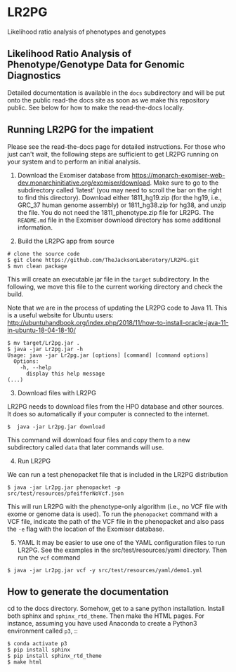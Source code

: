 # LR2PG
Likelihood ratio analysis of phenotypes and genotypes


## Likelihood Ratio Analysis of Phenotype/Genotype Data for Genomic Diagnostics

Detailed documentation is available in the ``docs`` subdirectory and will be put onto the public read-the docs site
as soon as we make this repository public. See below for how to make the read-the-docs locally.


## Running LR2PG for the impatient

Please see the read-the-docs page for detailed instructions. For those who just can't wait, the following
steps are sufficient to get LR2PG running on your system and to perform an initial analysis.

1. Download the Exomiser database from https://monarch-exomiser-web-dev.monarchinitiative.org/exomiser/download.
Make sure to go to the subdirectory called 'latest' (you may need to scroll the bar on the right to find this
directory). Download either 1811_hg19.zip (for the hg19, i.e., GRC_37 human genome assembly) or 1811_hg38.zip  for
hg38, and unzip the file. You do not need the 1811_phenotype.zip file for LR2PG. The ``README.md`` file in the Exomiser
download directory has some additional information.

2. Build the LR2PG app from source

```
# clone the source code
$ git clone https://github.com/TheJacksonLaboratory/LR2PG.git
$ mvn clean package
```
This will create an executable jar file in the ``target`` subdirectory. In the following, we move this file to the
current working directory and check the build.

Note that we are in the process of updating the LR2PG code to Java 11.
This is a useful website for Ubuntu users: http://ubuntuhandbook.org/index.php/2018/11/how-to-install-oracle-java-11-in-ubuntu-18-04-18-10/


```
$ mv target/Lr2pg.jar .
$ java -jar Lr2pg.jar -h
Usage: java -jar Lr2pg.jar [options] [command] [command options]
  Options:
    -h, --help
      display this help message
(...)
```

3. Download files with LR2PG

LR2PG needs to download files from the HPO database and other sources. It does so automatically if your computer is connected to the internet.

```
$  java -jar Lr2pg.jar download
```

This command will download four files and copy them  to a new subdirectory called ``data`` that later commands will use.

4. Run LR2PG

We can run a test phenopacket file that is included in the LR2PG distribution
```
$ java -jar Lr2pg.jar phenopacket -p src/test/resources/pfeifferNoVcf.json
```

This will run LR2PG with the phenotype-only algorithm (i.e., no VCF file with exome or genome data is used). To run
the ``phenopacket`` command with a VCF file, indicate the path of the VCF file in the phenopacket and also pass the
``-e`` flag with the location of the Exomiser database.

5. YAML
It may be easier to use one of the YAML configuration files to run LR2PG. See the examples in the src/test/resources/yaml directory.
Then run the ``vcf`` command

```
$ java -jar Lr2pg.jar vcf -y src/test/resources/yaml/demo1.yml
```






## How to generate the documentation


cd to the docs directory. Somehow, get to a sane python installation. Install both
sphinx and ``sphinx_rtd_theme``. Then make the HTML pages. For instance, assuming you have used
Anaconda to create a Python3 environment called ``p3``, ::

```
$ conda activate p3
$ pip install sphinx
$ pip install sphinx_rtd_theme
$ make html
```




